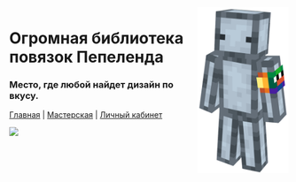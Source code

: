 <img src="static/person.png" align="right" height="300" />

# Огромная библиотека повязок Пепеленда
### Место, где любой найдет дизайн по вкусу.

[Главная](https://pplbandage.ru) | [Мастерская](https://pplbandage.ru/workshop) | [Личный кабинет](https://pplbandage.ru/me)    

<img src="https://img.shields.io/endpoint?url=https%3A%2F%2Fpplbandage.ru%2Fapi%2Fv1%2Fworkshop%2Fcount%2Fbadge"></img>

